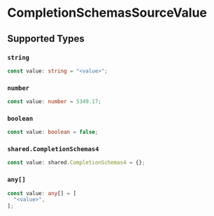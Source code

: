 # CompletionSchemasSourceValue


## Supported Types

### `string`

```typescript
const value: string = "<value>";
```

### `number`

```typescript
const value: number = 5349.17;
```

### `boolean`

```typescript
const value: boolean = false;
```

### `shared.CompletionSchemas4`

```typescript
const value: shared.CompletionSchemas4 = {};
```

### `any[]`

```typescript
const value: any[] = [
  "<value>",
];
```

